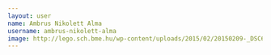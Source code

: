 ```yaml
---
layout: user
name: Ambrus Nikolett Alma
username: ambrus-nikolett-alma
image: http://lego.sch.bme.hu/wp-content/uploads/2015/02/20150209-_DSC6591-150x150.jpg
---
```

